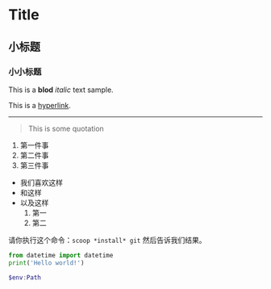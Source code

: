 # Title

## 小标题

### 小小标题

This is a **blod** *italic* text sample.

This is a [hyperlink](https://github.com/).

---

>This is some quotation

1. 第一件事
2. 第二件事
3. 第三件事

- 我们喜欢这样
- 和这样
- 以及这样
    1. 第一
    2. 第二

请你执行这个命令：`scoop *install* git` 然后告诉我们结果。

```python
from datetime import datetime
print('Hello world!')
```

```powershell
$env:Path
```

<img src="" />
